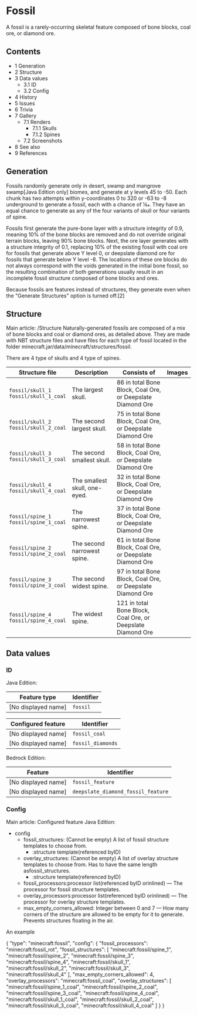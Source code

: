 # Fossil
A fossil is a rarely-occurring skeletal feature composed of bone blocks, coal ore, or diamond ore.

## Contents
- 1 Generation
- 2 Structure
- 3 Data values
	- 3.1 ID
	- 3.2 Config
- 4 History
- 5 Issues
- 6 Trivia
- 7 Gallery
	- 7.1 Renders
		- 7.1.1 Skulls
		- 7.1.2 Spines
	- 7.2 Screenshots
- 8 See also
- 9 References

## Generation
Fossils randomly generate only in desert, swamp and mangrove swamp‌[Java Edition  only] biomes, and generate at y levels 45 to -50. Each chunk has two attempts within y-coordinates 0 to 320 or -63 to -8 underground to generate a fossil, each with a chance of 1⁄64. They have an equal chance to generate as any of the four variants of skull or four variants of spine.

Fossils first generate the pure-bone layer with a structure integrity of 0.9, meaning 10% of the bone blocks are removed and do not override original terrain blocks, leaving 90% bone blocks. Next, the ore layer generates with a structure integrity of 0.1, replacing 10% of the existing fossil with coal ore for fossils that generate above Y level 0, or deepslate diamond ore for fossils that generate below Y level -8. The locations of these ore blocks do not always correspond with the voids generated in the initial bone fossil, so the resulting combination of both generations usually result in an incomplete fossil structure composed of bone blocks and ores.

Because fossils are features instead of structures, they generate even when the "Generate Structures" option is turned off.[2]

## Structure
Main article: /Structure
Naturally-generated fossils are composed of a mix of bone blocks and coal or diamond ores, as detailed above. They are made with NBT structure files and have files for each type of fossil located in the folder minecraft.jar/data/minecraft/structures/fossil.

There are 4 type of skulls and 4 type of spines.

| Structure file                             | Description                   | Consists of                                                 | Images |
|--------------------------------------------|-------------------------------|-------------------------------------------------------------|--------|
| `fossil/skull_1`<br/>`fossil/skull_1_coal` | The largest skull.            | 86 in total Bone Block, Coal Ore, or Deepslate Diamond Ore  |        |
| `fossil/skull_2`<br/>`fossil/skull_2_coal` | The second largest skull.     | 75 in total Bone Block, Coal Ore, or Deepslate Diamond Ore  |        |
| `fossil/skull_3`<br/>`fossil/skull_3_coal` | The second smallest skull.    | 58 in total Bone Block, Coal Ore, or Deepslate Diamond Ore  |        |
| `fossil/skull_4`<br/>`fossil/skull_4_coal` | The smallest skull, one-eyed. | 32 in total Bone Block, Coal Ore, or Deepslate Diamond Ore  |        |
| `fossil/spine_1`<br/>`fossil/spine_1_coal` | The narrowest spine.          | 37 in total Bone Block, Coal Ore, or Deepslate Diamond Ore  |        |
| `fossil/spine_2`<br/>`fossil/spine_2_coal` | The second narrowest spine.   | 61 in total Bone Block, Coal Ore, or Deepslate Diamond Ore  |        |
| `fossil/spine_3`<br/>`fossil/spine_3_coal` | The second widest spine.      | 97 in total Bone Block, Coal Ore, or Deepslate Diamond Ore  |        |
| `fossil/spine_4`<br/>`fossil/spine_4_coal` | The widest spine.             | 121 in total Bone Block, Coal Ore, or Deepslate Diamond Ore |        |

## Data values
### ID
Java Edition:

| Feature type        | Identifier |
|---------------------|------------|
| [No displayed name] | `fossil`   |

| Configured feature  | Identifier        |
|---------------------|-------------------|
| [No displayed name] | `fossil_coal`     |
| [No displayed name] | `fossil_diamonds` |

Bedrock Edition:

| Feature             | Identifier                         |
|---------------------|------------------------------------|
| [No displayed name] | `fossil_feature`                   |
| [No displayed name] | `deepslate_diamond_fossil_feature` |

### Config
Main article: Configured feature
Java Edition:

- config
	- fossil_structures: (Cannot be empty) A list of fossil structure templates to choose from.
		- :structure template(referenced byID)
	- overlay_structures: (Cannot be empty) A list of overlay structure templates to choose from. Has to have the same length asfossil_structures.
		- :structure template(referenced byID)
	- fossil_processors:processor list(referenced byID orinlined) — The processor for fossil structure templates.
	- overlay_processors:processor list(referenced byID orinlined) — The processor for overlay structure templates.
	- max_empty_corners_allowed: Integer between 0 and 7 — How many corners of the structure are allowed to be empty for it to generate. Prevents structures floating in the air.


An example

{
  "type": "minecraft:fossil",
  "config": {
    "fossil_processors": "minecraft:fossil_rot",
    "fossil_structures": [
      "minecraft:fossil/spine_1",
      "minecraft:fossil/spine_2",
      "minecraft:fossil/spine_3",
      "minecraft:fossil/spine_4",
      "minecraft:fossil/skull_1",
      "minecraft:fossil/skull_2",
      "minecraft:fossil/skull_3",
      "minecraft:fossil/skull_4"
    ],
    "max_empty_corners_allowed": 4,
    "overlay_processors": "minecraft:fossil_coal",
    "overlay_structures": [
      "minecraft:fossil/spine_1_coal",
      "minecraft:fossil/spine_2_coal",
      "minecraft:fossil/spine_3_coal",
      "minecraft:fossil/spine_4_coal",
      "minecraft:fossil/skull_1_coal",
      "minecraft:fossil/skull_2_coal",
      "minecraft:fossil/skull_3_coal",
      "minecraft:fossil/skull_4_coal"
    ]
  }
}




